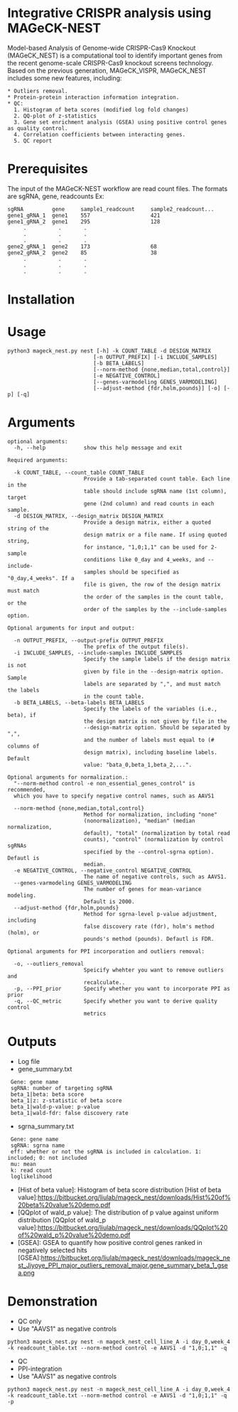 Integrative CRISPR analysis using MAGeCK-NEST
====================================================================================
Model-based Analysis of Genome-wide CRISPR-Cas9 Knockout (MAGeCK_NEST) is a computational tool to identify important genes from the recent genome-scale CRISPR-Cas9 knockout screens technology. Based on the previous generation, MAGeCK_VISPR, MAGeCK_NEST includes some new features, including:
```
* Outliers removal.
* Protein-protein interaction information integration.
* QC:
  1. Histogram of beta scores (modified log fold changes)
  2. QQ-plot of z-statistics
  3. Gene set enrichment analysis (GSEA) using positive control genes as quality control.
  4. Correlation coefficients between interacting genes.
  5. QC report
```

# Prerequisites #
The input of the MAGeCK-NEST workflow are read count files. The formats are sgRNA, gene, readcounts
Ex: 
```
sgRNA         gene     sample1_readcount     sample2_readcount...
gene1_gRNA_1  gene1    557                   421
gene1_gRNA_2  gene1    295                   128
     .          .       .
     .          .       .
     .          .       .
gene2_gRNA_1  gene2    173                   68
gene2_gRNA_2  gene2    85                    38
     .          .       .
     .          .       .
     .          .       .
```
# Installation #

# Usage #

```
python3 mageck_nest.py nest [-h] -k COUNT_TABLE -d DESIGN_MATRIX
                           [-n OUTPUT_PREFIX] [-i INCLUDE_SAMPLES]
                           [-b BETA_LABELS]
                           [--norm-method {none,median,total,control}]
                           [-e NEGATIVE_CONTROL]
                           [--genes-varmodeling GENES_VARMODELING]
                           [--adjust-method {fdr,holm,pounds}] [-o] [-p] [-q]
```

# Arguments #
```
optional arguments:
  -h, --help            show this help message and exit

Required arguments:

  -k COUNT_TABLE, --count_table COUNT_TABLE
                        Provide a tab-separated count table. Each line in the
                        table should include sgRNA name (1st column), target
                        gene (2nd column) and read counts in each sample.
  -d DESIGN_MATRIX, --design_matrix DESIGN_MATRIX
                        Provide a design matrix, either a quoted string of the
                        design matrix or a file name. If using quoted string,
                        for instance, "1,0;1,1" can be used for 2-sample
                        conditions like 0_day and 4_weeks, and --include-
                        samples should be specified as "0_day,4_weeks". If a
                        file is given, the row of the design matrix must match
                        the order of the samples in the count table, or the
                        order of the samples by the --include-samples option.

Optional arguments for input and output:

  -n OUTPUT_PREFIX, --output-prefix OUTPUT_PREFIX
                        The prefix of the output file(s).
  -i INCLUDE_SAMPLES, --include-samples INCLUDE_SAMPLES
                        Specify the sample labels if the design matrix is not
                        given by file in the --design-matrix option. Sample
                        labels are separated by ",", and must match the labels
                        in the count table.
  -b BETA_LABELS, --beta-labels BETA_LABELS
                        Specify the labels of the variables (i.e., beta), if
                        the design matrix is not given by file in the
                        --design-matrix option. Should be separated by ",",
                        and the number of labels must equal to (# columns of
                        design matrix), including baseline labels. Default
                        value: "bata_0,beta_1,beta_2,...".

Optional arguments for normalization.:
  "--norm-method control -e non_essential_genes_control" is recommended,
  which you have to specify negative control names, such as AAVS1

  --norm-method {none,median,total,control}
                        Method for normalization, including "none"
                        (nonormalization), "median" (median normalization,
                        default), "total" (normalization by total read
                        counts), "control" (normalization by control sgRNAs
                        specified by the --control-sgrna option). Defautl is
                        median.
  -e NEGATIVE_CONTROL, --negative_control NEGATIVE_CONTROL
                        The name of negative controls, such as AAVS1.
  --genes-varmodeling GENES_VARMODELING
                        The number of genes for mean-variance modeling.
                        Default is 2000.
  --adjust-method {fdr,holm,pounds}
                        Method for sgrna-level p-value adjustment, including
                        false discovery rate (fdr), holm's method (holm), or
                        pounds's method (pounds). Defautl is FDR.

Optional arguments for PPI incorporation and outliers removal:

  -o, --outliers_removal
                        Speicify whehter you want to remove outliers and
                        recalculate..
  -p, --PPI_prior       Specify whether you want to incorporate PPI as prior
  -q, --QC_metric       Specify whether you want to derive quality control
                        metrics

```
# Outputs #
* Log file
* gene_summary.txt
```
 Gene: gene name
 sgRNA: number of targeting sgRNA 
 beta_1|beta: beta score 
 beta_1|z: z-statistic of beta score
 beta_1|wald-p-value: p-value
 beta_1|wald-fdr: false discovery rate
```
* sgrna_summary.txt
```
 Gene: gene name	
 sgRNA: sgrna name	
 eff: whether or not the sgRNA is included in calculation. 1: included; 0: not included	
 mu: mean	
 k: read count  
 loglikelihood  
```
* [Hist of beta value]: Histogram of beta score distribution
[Hist of beta value]:https://bitbucket.org/liulab/mageck_nest/downloads/Hist%20of%20beta%20value%20demo.pdf
* [QQplot of wald_p value]: The distribution of p value against uniform distribution
[QQplot of wald_p value]:https://bitbucket.org/liulab/mageck_nest/downloads/QQplot%20of%20wald_p%20value%20demo.pdf
* [GSEA]: GSEA to quantify how positive control genes ranked in negatively selected hits
[GSEA]:https://bitbucket.org/liulab/mageck_nest/downloads/mageck_nest_Jiyoye_PPI_major_outliers_removal_major.gene_summary_beta_1_gsea.png

# Demonstration #
* QC only
* Use "AAVS1" as negative controls
```
python3 mageck_nest.py nest -n mageck_nest_cell_line_A -i day_0,week_4 -k readcount_table.txt --norm-method control -e AAVS1 -d "1,0;1,1" -q
```
* QC
* PPI-integration
* Use "AAVS1" as negative controls
```
python3 mageck_nest.py nest -n mageck_nest_cell_line_A -i day_0,week_4 -k readcount_table.txt --norm-method control -e AAVS1 -d "1,0;1,1" -q -p
```